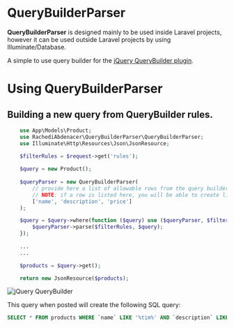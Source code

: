 # QueryBuilderParser

**QueryBuilderParser** is designed mainly to be used inside Laravel projects, however it can be used outside Laravel
projects by using Illuminate/Database.

A simple to use query builder for the [jQuery QueryBuilder plugin](http://querybuilder.js.org/demo.html#plugins).

# Using QueryBuilderParser

## Building a new query from QueryBuilder rules.

```php
    use App\Models\Product;
    use RachediAbdenacer\QueryBuilderParser\QueryBuilderParser;
    use Illuminate\Http\Resources\Json\JsonResource;

    $filterRules = $request->get('rules');
  
    $query = new Product();
    
    $queryParser = new QueryBuilderParser(
        // provide here a list of allowable rows from the query builder.
        // NOTE: if a row is listed here, you will be able to create limits on that row from QueryBuilderParser.
        ['name', 'description', 'price']
    );

    $query = $query->where(function ($query) use ($queryParser, $filterRules) {
        $queryParser->parse($filterRules, $query);
    });
    
    ...
    ...

    $products = $query->get();

    return new JsonResource($products);
```

![jQuery QueryBuilder](/querybuilder.png?raw=true "jQuery QueryBuilder")

This query when posted will create the following SQL query:

```sql
SELECT * FROM products WHERE `name` LIKE '%tim%' AND `description` LIKE '%my description'
```
